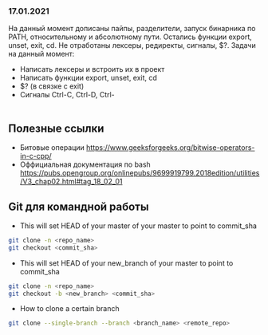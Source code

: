 ### 17.01.2021
На данный момент дописаны пайпы, разделители, запуск бинарника по PATH, относительному 
и абсолютному пути. Остались функции export, unset, exit, cd. Не отработаны лексеры, редиректы, 
сигналы, $?. Задачи на данный момент:
+ Написать лексеры и встроить их в проект
+ Написать функции export, unset, exit, cd
+ $? (в связке с exit)
+ Cигналы Ctrl-C, Ctrl-D, Ctrl-\
​
## Полезные ссылки
- Битовые операции
  <https://www.geeksforgeeks.org/bitwise-operators-in-c-cpp/>
- Оффициальная документация по bash
  <https://pubs.opengroup.org/onlinepubs/9699919799.2018edition/utilities/V3_chap02.html#tag_18_02_01>
​
## Git для командной работы
+ This will set HEAD of your master of your master to point to commit\_sha
```bash
git clone -n <repo_name>
git checkout <commit_sha>
```
+ This will set HEAD of your new\_branch  of your master to point to commit\_sha
```bash
git clone -n <repo_name>
git checkout -b <new_branch> <commit_sha>
```
+ How to clone a certain branch
```bash
git clone --single-branch --branch <branch_name> <remote_repo>
